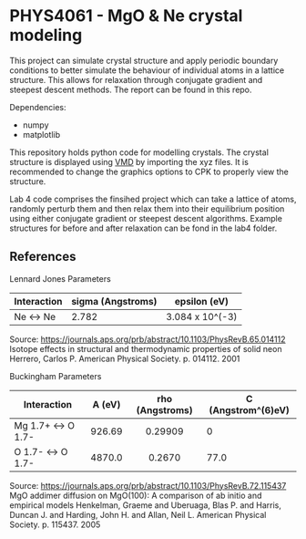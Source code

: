# PHYS4061 - MgO & Ne crystal modeling

This project can simulate crystal structure and apply periodic boundary conditions to better simulate
the behaviour of individual atoms in a lattice structure. This allows for relaxation through conjugate gradient and steepest descent methods. The report can be found in this repo.


Dependencies:

* numpy
* matplotlib


This repository holds python code for modelling crystals. The crystal structure is displayed using [VMD](https://www.ks.uiuc.edu/Development/Download/download.cgi?PackageName=VMD) by importing the xyz files. It is recommended to change the graphics options to CPK to properly view the structure.

Lab 4 code comprises the finsihed project which can take a lattice of atoms, randomly perturb them and then relax them into their equilibrium position using either conjugate gradient or steepest descent algorithms. Example structures for before and after relaxation can be fond in the lab4 folder.


## References

Lennard Jones Parameters

|Interaction        | sigma (Angstroms) |epsilon (eV)       |
| -----------       | -------------     |:-------------:    |
| Ne <-> Ne         | 2.782             | 3.084 x 10^(-3)   |


Source:
https://journals.aps.org/prb/abstract/10.1103/PhysRevB.65.014112
Isotope effects in structural and thermodynamic properties of solid neon
Herrero, Carlos P.
American Physical Society. p. 014112. 2001




Buckingham Parameters

|Interaction        | A (eV)        |rho (Angstroms) |C (Angstrom^(6)eV)|
| -----------       | ------------- |:-------------:|   ---------------|
| Mg 1.7+ <-> O 1.7-| 926.69        | 0.29909       | 0                |
| O 1.7- <-> O 1.7- | 4870.0        | 0.2670        | 77.0             |


Source:
https://journals.aps.org/prb/abstract/10.1103/PhysRevB.72.115437
MgO addimer diffusion on MgO(100): A comparison of ab initio and empirical models
Henkelman, Graeme and Uberuaga, Blas P. and Harris, Duncan J. and Harding, John H. and Allan, Neil L.
American Physical Society. p. 115437. 2005
